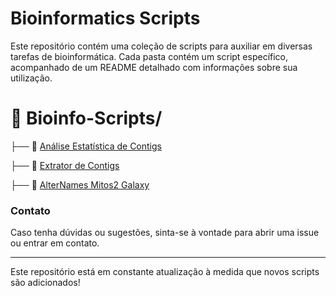 # Bioinformatics Scripts

Este repositório contém uma coleção de scripts para auxiliar em diversas tarefas de bioinformática. Cada pasta contém um script específico, acompanhado de um README detalhado com informações sobre sua utilização.

# 📂 Bioinfo-Scripts/
├── 📂 [Análise Estatística de Contigs](https://github.com/Julio-CSilva/Bioinformatics_Scripts/tree/main/analysis_contigs)

├── 📂 [Extrator de Contigs](https://github.com/Julio-CSilva/Bioinformatics_Scripts/tree/main/extrator_genes)

├── 📂 [AlterNames Mitos2 Galaxy](https://github.com/Julio-CSilva/Bioinformatics_Scripts/tree/main/altername_mitos2_galaxy)


### Contato
Caso tenha dúvidas ou sugestões, sinta-se à vontade para abrir uma issue ou entrar em contato.

---
Este repositório está em constante atualização à medida que novos scripts são adicionados!


